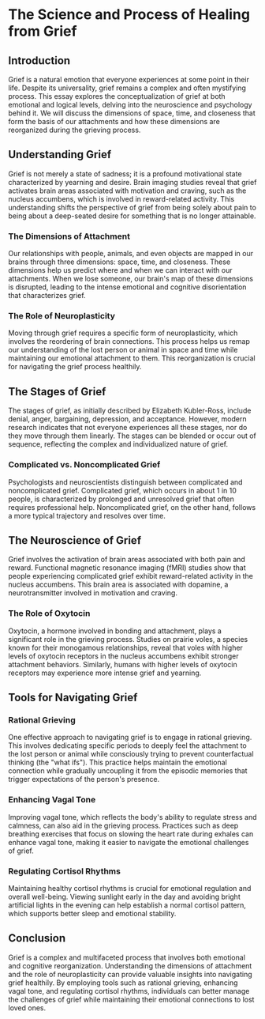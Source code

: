 # The Science and Process of Healing from Grief

## Introduction

Grief is a natural emotion that everyone experiences at some point in their life. Despite its universality, grief remains a complex and often mystifying process. This essay explores the conceptualization of grief at both emotional and logical levels, delving into the neuroscience and psychology behind it. We will discuss the dimensions of space, time, and closeness that form the basis of our attachments and how these dimensions are reorganized during the grieving process.

## Understanding Grief

Grief is not merely a state of sadness; it is a profound motivational state characterized by yearning and desire. Brain imaging studies reveal that grief activates brain areas associated with motivation and craving, such as the nucleus accumbens, which is involved in reward-related activity. This understanding shifts the perspective of grief from being solely about pain to being about a deep-seated desire for something that is no longer attainable.

### The Dimensions of Attachment

Our relationships with people, animals, and even objects are mapped in our brains through three dimensions: space, time, and closeness. These dimensions help us predict where and when we can interact with our attachments. When we lose someone, our brain's map of these dimensions is disrupted, leading to the intense emotional and cognitive disorientation that characterizes grief.

### The Role of Neuroplasticity

Moving through grief requires a specific form of neuroplasticity, which involves the reordering of brain connections. This process helps us remap our understanding of the lost person or animal in space and time while maintaining our emotional attachment to them. This reorganization is crucial for navigating the grief process healthily.

## The Stages of Grief

The stages of grief, as initially described by Elizabeth Kubler-Ross, include denial, anger, bargaining, depression, and acceptance. However, modern research indicates that not everyone experiences all these stages, nor do they move through them linearly. The stages can be blended or occur out of sequence, reflecting the complex and individualized nature of grief.

### Complicated vs. Noncomplicated Grief

Psychologists and neuroscientists distinguish between complicated and noncomplicated grief. Complicated grief, which occurs in about 1 in 10 people, is characterized by prolonged and unresolved grief that often requires professional help. Noncomplicated grief, on the other hand, follows a more typical trajectory and resolves over time.

## The Neuroscience of Grief

Grief involves the activation of brain areas associated with both pain and reward. Functional magnetic resonance imaging (fMRI) studies show that people experiencing complicated grief exhibit reward-related activity in the nucleus accumbens. This brain area is associated with dopamine, a neurotransmitter involved in motivation and craving.

### The Role of Oxytocin

Oxytocin, a hormone involved in bonding and attachment, plays a significant role in the grieving process. Studies on prairie voles, a species known for their monogamous relationships, reveal that voles with higher levels of oxytocin receptors in the nucleus accumbens exhibit stronger attachment behaviors. Similarly, humans with higher levels of oxytocin receptors may experience more intense grief and yearning.

## Tools for Navigating Grief

### Rational Grieving

One effective approach to navigating grief is to engage in rational grieving. This involves dedicating specific periods to deeply feel the attachment to the lost person or animal while consciously trying to prevent counterfactual thinking (the "what ifs"). This practice helps maintain the emotional connection while gradually uncoupling it from the episodic memories that trigger expectations of the person's presence.

### Enhancing Vagal Tone

Improving vagal tone, which reflects the body's ability to regulate stress and calmness, can also aid in the grieving process. Practices such as deep breathing exercises that focus on slowing the heart rate during exhales can enhance vagal tone, making it easier to navigate the emotional challenges of grief.

### Regulating Cortisol Rhythms

Maintaining healthy cortisol rhythms is crucial for emotional regulation and overall well-being. Viewing sunlight early in the day and avoiding bright artificial lights in the evening can help establish a normal cortisol pattern, which supports better sleep and emotional stability.

## Conclusion

Grief is a complex and multifaceted process that involves both emotional and cognitive reorganization. Understanding the dimensions of attachment and the role of neuroplasticity can provide valuable insights into navigating grief healthily. By employing tools such as rational grieving, enhancing vagal tone, and regulating cortisol rhythms, individuals can better manage the challenges of grief while maintaining their emotional connections to lost loved ones.